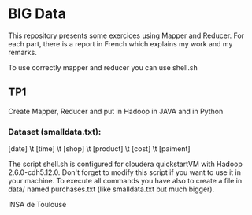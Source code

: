# BIG Data
This repository presents some exercices using Mapper and Reducer. For each part, there is a report in French which explains my work and my remarks.

To use correctly mapper and reducer you can use shell.sh


## TP1
Create Mapper, Reducer and put in Hadoop in JAVA and in Python

### Dataset (smalldata.txt):
[date] \t [time] \t [shop] \t [product] \t [cost] \t [paiment]

The script shell.sh is configured for cloudera quickstartVM with  Hadoop 2.6.0-cdh5.12.0.
Don't forget to modify this script if you want to use it in your machine. To execute all commands you have also to create a file in data/ named purchases.txt (like smalldata.txt but much bigger).





INSA de Toulouse 
